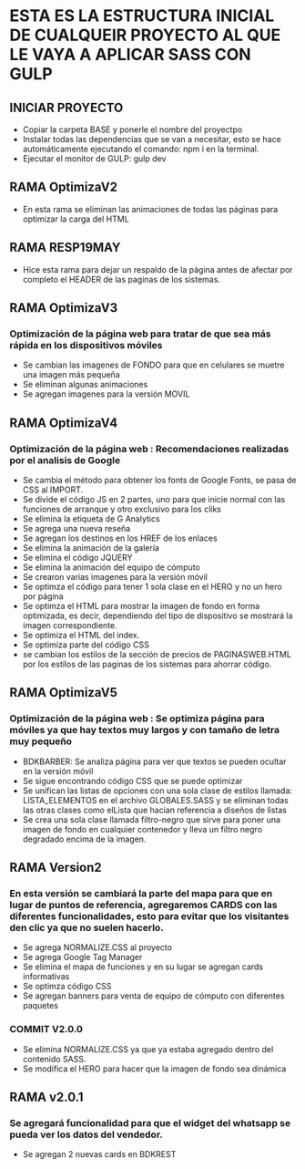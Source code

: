 # ESTA ES LA ESTRUCTURA INICIAL DE CUALQUEIR PROYECTO AL QUE LE VAYA A APLICAR SASS CON GULP

## INICIAR PROYECTO

* Copiar la carpeta BASE y ponerle el nombre del proyectpo
* Instalar todas las dependencias que se van a necesitar, esto se hace automáticamente ejecutando el comando: npm i en la terminal.
* Ejecutar el monitor de GULP: gulp dev


## RAMA OptimizaV2

* En esta rama se eliminan las animaciones de todas las páginas para optimizar la carga del HTML

## RAMA RESP19MAY

* Hice esta rama para dejar un respaldo de la página antes de afectar por completo el HEADER de las paginas de los sistemas. 

## RAMA OptimizaV3
### Optimización de la página web para tratar de que sea más rápida en los dispositivos móviles

* Se cambian las imagenes de FONDO para que en celulares se muetre una imagen más pequeña
* Se eliminan algunas animaciones
* Se agregan imagenes para la versión MOVIL

## RAMA OptimizaV4
### Optimización de la página web : Recomendaciones realizadas por el analisis de Google

* Se cambia el método para obtener los fonts de Google Fonts, se pasa de CSS al IMPORT.
* Se divide el código JS en 2 partes, uno para que inicie normal con las funciones de arranque y otro exclusivo para los cliks
* Se elimina la etiqueta de G Analytics
* Se agrega una nueva reseña
* Se agregan los destinos en los HREF de los enlaces
* Se elimina la animación de la galería
* Se elimina el código JQUERY
* Se elimina la animación del equipo de cómputo
* Se crearon varias imagenes para la versión móvil
* Se optimza el código para tener 1 sola clase en el HERO y no un hero por página
* Se optimza el HTML para mostrar la imagen de fondo en forma optimizada, es decir, dependiendo del tipo de dispositivo se mostrará la imagen correspondiente.
* Se optimiza el HTML del index.
* Se optimiza parte del código CSS
* se cambian los estilos de la sección de precios de PAGINASWEB.HTML por los estilos de las paginas de los sistemas para ahorrar código.

## RAMA OptimizaV5
### Optimización de la página web : Se optimiza página para móviles ya que hay textos muy largos y con tamaño de letra muy pequeño

* BDKBARBER: Se analiza página para ver que textos se pueden ocultar en la versión móvil
* Se sigue encontrando código CSS que se puede optimizar
* Se unifican las listas de opciones con una sola clase de estilos llamada: LISTA_ELEMENTOS en el archivo GLOBALES.SASS y se eliminan todas las otras clases como elLista que hacian referencia a diseños de listas
* Se crea una sola clase llamada filtro-negro que sirve para poner una imagen de fondo en cualquier contenedor y lleva un filtro negro degradado encima de la imagen. 

## RAMA Version2
### En esta versión se cambiará la parte del mapa para que en lugar de puntos de referencia, agregaremos CARDS con las diferentes funcionalidades, esto para evitar que los visitantes den clic ya que no suelen hacerlo.

* Se agrega NORMALIZE.CSS al proyecto
* Se agrega Google Tag Manager
* Se elimina el mapa de funciones y en su lugar se agregan cards informativas
* Se optimza código CSS
* Se agregan banners para venta de equipo de cómputo con diferentes paquetes

### COMMIT V2.0.0

* Se elimina NORMALIZE.CSS ya que ya estaba agregado dentro del contenido SASS.
* Se modifica el HERO para hacer que la imagen de fondo sea dinámica 

## RAMA v2.0.1
### Se agregará funcionalidad para que el widget del whatsapp se pueda ver los datos del vendedor.

* Se agregan 2 nuevas cards en BDKREST
